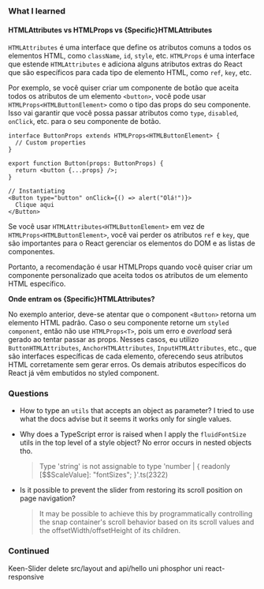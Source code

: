 ### What I learned

#### HTMLAttributes vs HTMLProps vs {Specific}HTMLAttributes

`HTMLAttributes` é uma interface que define os atributos comuns a todos os elementos HTML, como `className`, `id`, `style`, etc. `HTMLProps` é uma interface que estende `HTMLAttributes` e adiciona alguns atributos extras do React que são específicos para cada tipo de elemento HTML, como `ref`, `key`, etc.

Por exemplo, se você quiser criar um componente de botão que aceita todos os atributos de um elemento `<button>`, você pode usar `HTMLProps<HTMLButtonElement>` como o tipo das props do seu componente. Isso vai garantir que você possa passar atributos como `type`, `disabled`, `onClick`, etc. para o seu componente de botão.

```tsx
interface ButtonProps extends HTMLProps<HTMLButtonElement> {
  // Custom properties
}

export function Button(props: ButtonProps) {
  return <button {...props} />;
}

// Instantiating
<Button type="button" onClick={() => alert("Olá!")}>
  Clique aqui
</Button>
```

Se você usar `HTMLAttributes<HTMLButtonElement>` em vez de `HTMLProps<HTMLButtonElement>`, você vai perder os atributos `ref` e `key`, que são importantes para o React gerenciar os elementos do DOM e as listas de componentes.

Portanto, a recomendação é usar HTMLProps quando você quiser criar um componente personalizado que aceita todos os atributos de um elemento HTML específico.

**Onde entram os {Specific}HTMLAttributes?**

No exemplo anterior, deve-se atentar que o component `<Button>` retorna um elemento HTML padrão. Caso o seu componente retorne um `styled component`, então não use `HTMLProps<T>`, pois um erro e *overload* será gerado ao tentar passar as props. Nesses casos, eu utilizo `ButtonHTMLAttributes`, `AnchorHTMLAttributes`, `InputHTMLAttributes`, etc., que são interfaces específicas de cada elemento, oferecendo seus atributos HTML corretamente sem gerar erros. Os demais atributos específicos do React já vêm embutidos no styled component.

### Questions

- How to type an `utils` that accepts an object as parameter? I tried to use what the docs advise but it seems it works only for single values.

- Why does a TypeScript error is raised when I apply the `fluidFontSize` utils in the top level of a style object? No error occurs in nested objects tho.

  > Type 'string' is not assignable to type 'number | { readonly [$$ScaleValue]: "fontSizes"; }'.ts(2322)

- Is it possible to prevent the slider from restoring its scroll position on page navigation?

  > It may be possible to achieve this by programmatically controlling the snap container's scroll behavior based on its scroll values and the offsetWidth/offsetHeight of its children.

### Continued

Keen-Slider
delete src/layout and api/hello
uni phosphor
uni react-responsive
